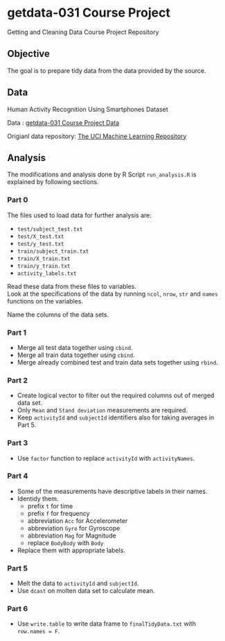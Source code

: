 # getdata-031 Course Project
Getting and Cleaning Data Course Project Repository

## Objective

The goal is to prepare tidy data from the data provided by the source.

## Data
Human Activity Recognition Using Smartphones Dataset  

Data : [getdata-031 Course Project Data](https://d396qusza40orc.cloudfront.net/getdata%2Fprojectfiles%2FUCI%20HAR%20Dataset.zip) 

Origianl data repository: [The UCI Machine Learning Repository](http://archive.ics.uci.edu/ml/datasets/Human+Activity+Recognition+Using+Smartphones)  

## Analysis

The modifications and analysis done by R Script `run_analysis.R` is explained by following sections.

### Part 0 

The files used to load data for further analysis are:


* `test/subject_test.txt`  
* `test/X_test.txt`  
* `test/y_test.txt`  
* `train/subject_train.txt`  
* `train/X_train.txt`  
* `train/y_train.txt`  
* `activity_labels.txt`

Read these data from these files to variables.  
Look at the specifications of the data by running `ncol`, `nrow`, `str` and `names` functions on the variables.  

Name the columns of the data sets.

### Part 1

* Merge all test data together using `cbind`.
* Merge all train data together using `cbind`.
* Merge already combined test and train data sets together using `rbind`.

### Part 2

* Create logical vector to filter out the required columns out of merged data set.
* Only `Mean` and `Stand deviation` measurements are required.
* Keep `activityId` and `subjectId` identifiers also for taking averages in Part 5.

### Part 3

* Use `factor` function to replace `activityId` with `activityNames`.  


### Part 4

* Some of the measurements have descriptive labels in their names.
* Identidy them.
    * prefix `t` for time
    * prefix `f` for frequency 
    * abbreviation `Acc` for Accelerometer
    * abbreviation `Gyro` for Gyroscope
    * abbreviation `Mag` for Magnitude
    * replace `BodyBody` with `Body`
* Replace them with appropriate labels.

### Part 5

* Melt the data to `activityId` and `subjectId`.
* Use `dcast` on molten data set to calculate mean.  


### Part 6

* Use `write.table` to write data frame to `finalTidyData.txt` with `row.names = F`.
